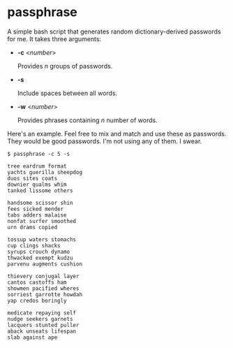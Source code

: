 # passphrase
A simple bash script that generates random dictionary-derived passwords for me. It takes three arguments:

* **-c** <*number*>

  Provides *n* groups of passwords.

* **-s**

  Include spaces between all words.

* **-w** <*number*>

  Provides phrases containing *n* number of words.

Here's an example. Feel free to mix and match and use these as passwords. They would be good passwords. I'm not using any of them. I swear.

```shell
$ passphrase -c 5 -s

tree eardrum format
yachts guerilla sheepdog
duos sites coats
downier qualms whim
tanked lissome others

handsome scissor shin
fees sicked mender
tabs adders malaise
nonfat surfer smoothed
urn drams copied

tossup waters stomachs
cup clings shacks
syrups crouch dynamo
thwacked exempt kudzu
parvenu augments cushion

thievery conjugal layer
cantos castoffs ham
showmen pacified wheres
sorriest garrotte howdah
yap credos boringly

medicate repaying self
nudge seekers garnets
lacquers stunted puller
aback unseats lifespan
slab against ape
```
